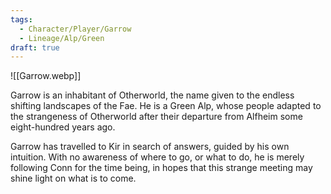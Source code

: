 ```yaml
---
tags:
  - Character/Player/Garrow
  - Lineage/Alp/Green
draft: true
---
```

![[Garrow.webp]]

Garrow is an inhabitant of Otherworld, the name given to the endless shifting landscapes of the Fae. He is a Green Alp, whose people adapted to the strangeness of Otherworld after their departure from Alfheim some eight-hundred years ago. 

Garrow has travelled to Kir in search of answers, guided by his own intuition. With no awareness of where to go, or what to do, he is merely following Conn for the time being, in hopes that this strange meeting may shine light on what is to come. 